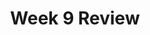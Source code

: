 ---
toc: true
comments: true
layout: post
title: Week 9 Review
description: 
type: tangibles
courses: { compsci: {week: 9} }
---